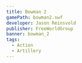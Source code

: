 ```yaml
---
title: Bowman 2
gamePath: bowman2.swf
developer: Jason Reinsvold
publisher: FreeWorldGroup
banner: bowman_2
tags:
  - Action
  - Artillery
---
```

